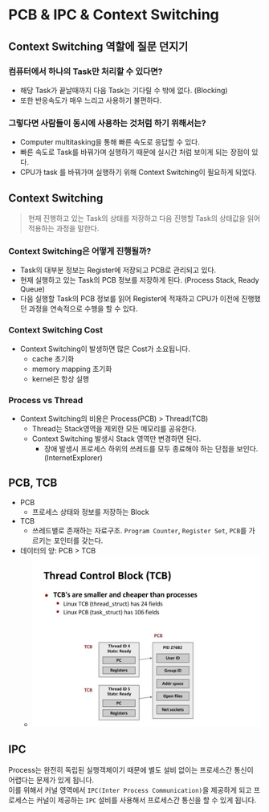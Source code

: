 # PCB & IPC & Context Switching

## Context Switching 역할에 질문 던지기

### 컴퓨터에서 하나의 Task만 처리할 수 있다면?

* 해당 Task가 끝날때까지 다음 Task는 기다릴 수 밖에 없다. (Blocking)
* 또한 반응속도가 매우 느리고 사용하기 불편하다.

### 그렇다면 사람들이 동시에 사용하는 것처럼 하기 위해서는?

* Computer multitasking을 통해 빠른 속도로 응답할 수 있다. 
* 빠른 속도로 Task를 바꿔가며 실행하기 때문에 실시간 처럼 보이게 되는 장점이 있다.
* CPU가 task 를 바꿔가며 실행하기 위해 Context Switching이 필요하게 되었다. 

## Context Switching
> 현재 진행하고 있는 Task의 상태를 저장하고 다음 진행할 Task의 상태값을 읽어 적용하는 과정을 말한다.

### Context Switching은 어떻게 진행될까?

* Task의 대부분 정보는 Register에 저장되고 PCB로 관리되고 있다. 
* 현재 실행하고 있는 Task의 PCB 정보를 저장하게 된다. (Process Stack, Ready Queue)
* 다음 실행할 Task의 PCB 정보를 읽어 Register에 적재하고 CPU가 이전에 진행했던 과정을 연속적으로 수행을 할 수 있다.

### Context Switching Cost

* Context Switching이 발생하면 많은 Cost가 소요됩니다.
  * cache 초기화
  * memory mapping 초기화
  * kernel은 항상 실행


### Process vs Thread

* Context Switching의 비용은 Process(PCB) > Thread(TCB)
  * Thread는 Stack영역을 제외한 모든 메모리를 공유한다.
  * Context Switching 발생시 Stack 영역만 변경하면 된다.
    * 장애 발생시 프로세스 하위의 쓰레드를 모두 종료해야 하는 단점을 보인다. (InternetExplorer)



## PCB, TCB

* PCB
  * 프로세스 상태와 정보를 저장하는 Block
* TCB
  * 쓰레드별로 존재하는 자료구조. `Program Counter`, `Register Set`, `PCB`를 가르키는 포인터를 갖는다.
* 데이터의 양: PCB > TCB  
  * <img src="../img/PCB-TCB.jpeg" width="500px"> 

## IPC

Process는 완전히 독립된 실행객체이기 때문에 별도 설비 없이는 프로세스간 통신이 어렵다는 문제가 있게 됩니다.  
이를 위해서 커널 영역에서 `IPC(Inter Process Communication)`을 제공하게 되고 프로세스는 커널이 제공하는 `IPC` 설비를 사용해서 프로세스간 통신을 할 수 있게 됩니다.